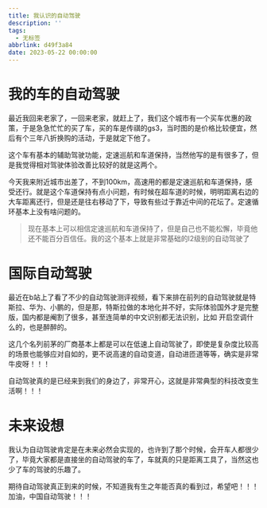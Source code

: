 ```yaml
---
title: 我认识的自动驾驶
description: ''
tags:
  - 无标签
abbrlink: d49f3a84
date: 2023-05-22 00:00:00
---
```



# 我的车的自动驾驶

  最近我回来老家了，一回来老家，就赶上了，我们这个城市有一个买车优惠的政策，于是急急忙忙的买了车，买的车是传祺的gs3，当时图的是价格比较便宜，然后有个三年八折换购的活动，于是就定下他了。

  这个车有基本的辅助驾驶功能，定速巡航和车道保持，当然他写的是有很多了，但是我觉得相对驾驶体验改善比较好的就是这两个。

  今天我来附近城市出差了，不到100km，高速用的都是定速巡航和车道保持，感受还行。就是这个车道保持有点小问题，有时候在超车道的时候，明明距离右边的大车距离还行，但是还是往右移动了下，导致有些过于靠近中间的花坛了。定速循环基本上没有啥问题的。

  > 现在基本上可以相信定速巡航和车道保持了，但是自己也不能松懈，毕竟他还不能百分百信任。我的这个基本上就是非常基础的l2级别的自动驾驶了

# 国际自动驾驶

  最近在b站上了看了不少的自动驾驶测评视频，看下来排在前列的自动驾驶就是特斯拉、华为、小鹏的，但是那，特斯拉做的本地化并不好，实际体验国外才是完整版，国内都是阉割了很多，甚至连简单的中文识别都无法识别，比如 开启空调什么的，也是醉醉的。

  这几个名列前茅的厂商基本上都是可以在低速上自动驾驶了，即使是复杂度比较高的场景也能够应对自如的，更不说高速的自动变道，自动进匝道等等，确实是非常牛皮呀！！！

  自动驾驶真的是已经来到我们的身边了，非常开心，这就是非常典型的科技改变生活啊！！！

# 未来设想

  我认为自动驾驶肯定是在未来必然会实现的，也许到了那个时候，会开车人都很少了，毕竟大家都是直接坐的自动驾驶的车了，车就真的只是距离工具了，当然这也少了车的驾驶的乐趣了。

  期待自动驾驶真正到来的时候，不知道我有生之年能否真的看到过，希望吧！！！加油，中国自动驾驶！！！
